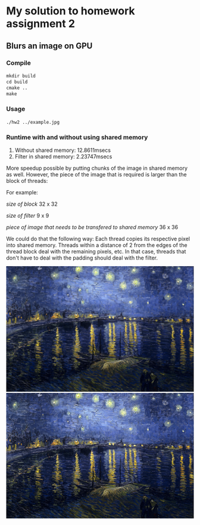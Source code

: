 # My solution to homework assignment 2
## Blurs an image on GPU
### Compile
```
mkdir build
cd build
cmake ..
make
```
### Usage
`./hw2 ../example.jpg`

### Runtime with and without using shared memory
1. Without shared memory: 12.8611msecs
1. Filter in shared memory: 2.23747msecs

More speedup possible by putting chunks of the image in shared memory as well. However, the piece of the image that is required is larger than the block of threads:

For example:

*size of block* 32 x 32

*size of filter* 9 x 9

*piece of image that needs to be transfered to shared memory* 36 x 36

We could do that the following way: Each thread copies its respective pixel into shared memory. Threads within a distance of 2 from the edges of the thread block deal with the remaining pixels, etc. In that case, threads that don't have to deal with the padding should deal with the filter.

![](blurred.png)
![](example.jpg)

